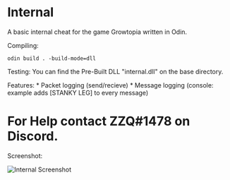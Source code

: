 # Internal

A basic internal cheat for the game Growtopia written in Odin.

Compiling:
```
odin build . -build-mode=dll
```

Testing:
You can find the Pre-Built DLL "internal.dll" on the base directory.

Features:
	* Packet logging (send/recieve)
	* Message logging (console: example adds [STANKY LEG] to every message)

# For Help contact ZZQ#1478 on Discord.

Screenshot:

![Internal Screenshot](https://i.imgur.com/0c9BxMX.png)
